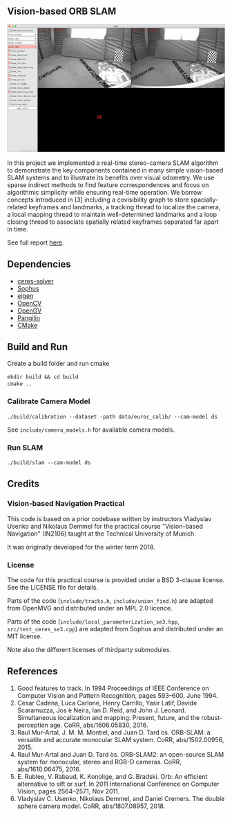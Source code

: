 ## Vision-based ORB SLAM

![](docs/images/demo.gif)

In this project we implemented a real-time stereo-camera SLAM algorithm to demonstrate the key components contained in many simple vision-based SLAM systems and to illustrate its benefits over visual odometry. We use sparse indirect methods to find feature correspondences and focus on algorithmic simplicity while ensuring real-time operation. We borrow concepts introduced in [3] including a covisibility graph to store spacially-related keyframes and landmarks, a tracking thread to localize the camera, a local mapping thread to maintain well-determined landmarks and a loop closing thread to associate spatially related keyframes separated far apart in time.

See full report [here](/docs/slam.pdf).

## Dependencies

* [ceres-solver](https://github.com/ceres-solver/ceres-solver)
* [Sophus](https://github.com/strasdat/Sophus)
* [eigen](https://gitlab.com/libeigen/eigen)
* [OpenCV](https://github.com/opencv/opencv)
* [OpenGV](https://laurentkneip.github.io/opengv/)
* [Pangilin](https://github.com/stevenlovegrove/Pangolin)
* [CMake](http://www.cmake.org/cmake/resources/software.html)

## Build and Run

Create a build folder and run cmake

```
mkdir build && cd build
cmake ..
```

### Calibrate Camera Model

```
./build/calibration --dataset -path data/euroc_calib/ --cam-model ds
```

See `include/camera_models.h` for available camera models.

### Run SLAM

```
./build/slam --cam-model ds
```


## Credits

### Vision-based Navigation Practical

This code is based on a prior codebase written by instructors Vladyslav Usenko and Nikolaus Demmel for the practical course "Vision-based Navigation" (IN2106) taught at the Technical University of Munich.

It was originally developed for the winter term 2018.

### License

The code for this practical course is provided under a BSD 3-clause license. See the LICENSE file for details.

Parts of the code (`include/tracks.h`, `include/union_find.h`) are adapted from OpenMVG and distributed under an MPL 2.0 licence.

Parts of the code (`include/local_parameterization_se3.hpp`, `src/test_ceres_se3.cpp`) are adapted from Sophus and distributed under an MIT license.

Note also the different licenses of thirdparty submodules.

## References
1. Good features to track. In 1994 Proceedings of IEEE Conference on Computer Vision and Pattern Recognition, pages 593–600, June 1994.
2. Cesar Cadena, Luca Carlone, Henry Carrillo, Yasir Latif, Davide Scaramuzza, Jos ́e Neira, Ian D. Reid, and John J. Leonard. Simultaneous localization and mapping: Present, future, and the robust-perception age. CoRR, abs/1606.05830, 2016.
3. Raul Mur-Artal, J. M. M. Montiel, and Juan D. Tard ́os. ORB-SLAM: a versatile and accurate monocular SLAM system. CoRR, abs/1502.00956, 2015.
4. Raul Mur-Artal and Juan D. Tard ́os. ORB-SLAM2: an open-source SLAM system for monocular, stereo and RGB-D cameras. CoRR, abs/1610.06475, 2016.
5. E. Rublee, V. Rabaud, K. Konolige, and G. Bradski. Orb: An efficient alternative to sift or surf. In 2011 International Conference on Computer Vision, pages 2564–2571, Nov 2011.
6. Vladyslav C. Usenko, Nikolaus Demmel, and Daniel Cremers. The double sphere camera model. CoRR, abs/1807.08957, 2018.